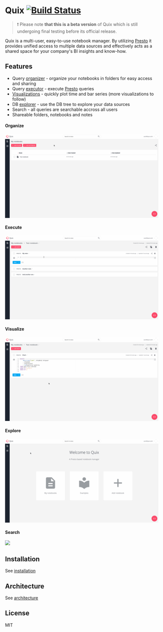# Quix [![Build Status](https://travis-ci.com/wix/quix.svg?branch=master)](https://travis-ci.com/wix/quix)

> :exclamation: Please note **that this is a beta version** of Quix which is still undergoing final testing before its official release.


Quix is a multi-user, easy-to-use notebook manager. By utilizing [Presto](https://github.com/prestosql/presto) it provides unified access to multiple data sources and effectively acts as a shared space for your company's BI insights and know-how.

## Features
- Query [organizer](#Organize) - organize your notebooks in folders for easy access and sharing
- Query [executor](#Execute) - execute [Presto](https://github.com/prestosql/presto) queries
- [Visualizations](#Visualize) - quickly plot time and bar series (more visualizations to follow)
- DB [explorer](#Explore) - use the DB tree to explore your data sources
- Search - all queries are searchable accross all users
- Shareable folders, notebooks and notes


#### Organize
![](docs/screens/management.gif)

#### Execute
![](docs/screens/presto.gif)

#### Visualize
![](docs/screens/chart.gif)

#### Explore
![](docs/screens/db.gif)

#### Search
![](docs/screens/search.gif)


## Installation
See [installation](docs/docs/installation.md)

## Architecture
See [architecture](docs/docs/architecture.md)

## License
MIT
